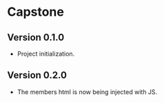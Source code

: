 # Capstone

## Version 0.1.0

- Project initialization.

## Version 0.2.0

- The members html is now being injected with JS.
